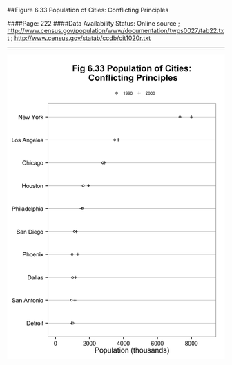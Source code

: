 ##Figure 6.33 Population of Cities: Conflicting Principles

####Page: 222
####Data Availability Status: Online source ; http://www.census.gov/population/www/documentation/twps0027/tab22.txt ; http://www.census.gov/statab/ccdb/cit1020r.txt
***
![`Population of Cities: Conflicting Principles`](fig06-33_population-of-cities-conflicting-principles.png)


